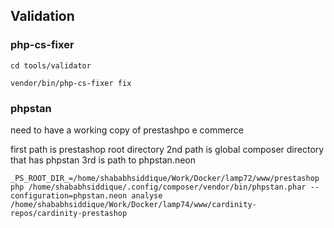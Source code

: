 ## Validation 

### php-cs-fixer

```
cd tools/validator

vendor/bin/php-cs-fixer fix
```

### phpstan

need to have a working copy of prestashpo e commerce

first path is prestashop root directory
2nd path is global composer directory that has phpstan
3rd is path to phpstan.neon


```
_PS_ROOT_DIR_=/home/shababhsiddique/Work/Docker/lamp72/www/prestashop php /home/shababhsiddique/.config/composer/vendor/bin/phpstan.phar --configuration=phpstan.neon analyse /home/shababhsiddique/Work/Docker/lamp74/www/cardinity-repos/cardinity-prestashop
```